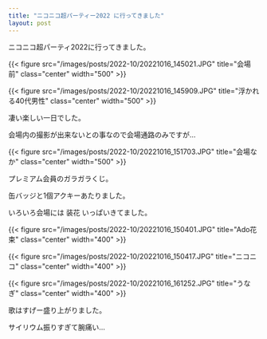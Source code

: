```yaml
---
title: "ニコニコ超パーティー2022 に行ってきました"
layout: post
---
```



ニコニコ超パーティ2022に行ってきました。

{{< figure src="/images/posts/2022-10/20221016_145021.JPG" title="会場前" class="center" width="500" >}}

{{< figure src="/images/posts/2022-10/20221016_145909.JPG" title="浮かれる40代男性" class="center" width="500" >}}



凄い楽しい一日でした。


会場内の撮影が出来ないとの事なので会場通路のみですが…


{{< figure src="/images/posts/2022-10/20221016_151703.JPG" title="会場なか" class="center" width="500" >}}



プレミアム会員のガラガラくじ。

缶バッジと1個アクキーあたりました。



いろいろ会場には 装花 いっぱいきてました。

{{< figure src="/images/posts/2022-10/20221016_150401.JPG" title="Ado花束" class="center" width="400" >}}

{{< figure src="/images/posts/2022-10/20221016_150417.JPG" title="ニコニコ" class="center" width="400" >}}

{{< figure src="/images/posts/2022-10/20221016_161252.JPG" title="うなぎ" class="center" width="400" >}}


歌はすげー盛り上がりました。

サイリウム振りすぎて腕痛い…
